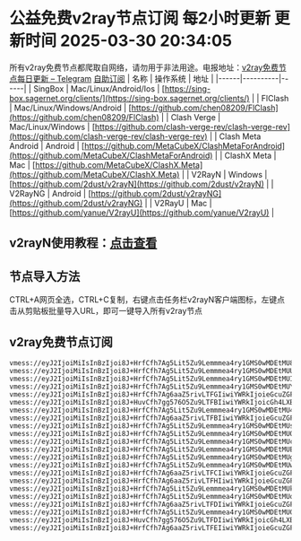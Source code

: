 # 公益免费v2ray节点订阅 每2小时更新 更新时间 2025-03-30 20:34:05
所有v2ray免费节点都爬取自网络，请勿用于非法用途。电报地址：[v2ray免费节点每日更新 – Telegram](https://t.me/just_do_chat) 
[自助订阅](https://share.colors.nyc.mn/)
| 名称 | 操作系统 | 地址 |
|------|----------|------|
| SingBox | Mac/Linux/Android/Ios | [https://sing-box.sagernet.org/clients/](https://sing-box.sagernet.org/clients/) |
| FlClash | Mac/Linux/Windows/Android | [https://github.com/chen08209/FlClash](https://github.com/chen08209/FlClash) |
| Clash Verge | Mac/Linux/Windows | [https://github.com/clash-verge-rev/clash-verge-rev](https://github.com/clash-verge-rev/clash-verge-rev) |
| Clash Meta Android | Android | [https://github.com/MetaCubeX/ClashMetaForAndroid](https://github.com/MetaCubeX/ClashMetaForAndroid) |
| ClashX Meta | Mac | [https://github.com/MetaCubeX/ClashX.Meta](https://github.com/MetaCubeX/ClashX.Meta) |
| V2RayN | Windows | [https://github.com/2dust/v2rayN](https://github.com/2dust/v2rayN) |
| V2RayNG | Android | [https://github.com/2dust/v2rayNG](https://github.com/2dust/v2rayNG) |
| V2RayU | Mac | [https://github.com/yanue/V2rayU](https://github.com/yanue/V2rayU) |
## v2rayN使用教程：[点击查看](https://blog.colors.nyc.mn/posts/how-to-use-v2rayn//)
## 节点导入方法
CTRL+A网页全选，CTRL+C复制，右键点击任务栏v2rayN客户端图标，左键点击从剪贴板批量导入URL，即可一键导入所有v2ray节点  
## v2ray免费节点订阅  
``` 
vmess://eyJ2IjoiMiIsInBzIjoi8J+HrfCfh7Ag5Lit5Zu9Lemmmea4ry1GMS0wMDEtMU8iLCJhZGQiOiIyMTIuMTkyLjEyLjU2IiwicG9ydCI6IjIxMDM2IiwidHlwZSI6Im5vbmUiLCJpZCI6ImFmNTI1MTBlLWY5MjAtNDM3ZC04M2M2LTVlYWM2MTBiZTg1ZiIsImFpZCI6IjAiLCJuZXQiOiJ3cyIsInBhdGgiOiIvIiwiaG9zdCI6IiIsInRscyI6IiJ9
vmess://eyJ2IjoiMiIsInBzIjoi8J+HrfCfh7Ag5Lit5Zu9Lemmmea4ry1GMS0wMDEtMUUiLCJhZGQiOiIyMTIuMTkyLjEyLjU2IiwicG9ydCI6IjIxMDM2IiwidHlwZSI6Im5vbmUiLCJpZCI6IjljY2NjODQyLTExMGUtNGYxNy1iZjdlLTkwNGFmNjZkMjRhMiIsImFpZCI6IjAiLCJuZXQiOiJ3cyIsInBhdGgiOiIvIiwiaG9zdCI6IiIsInRscyI6IiJ9
vmess://eyJ2IjoiMiIsInBzIjoi8J+HrfCfh7Ag5Lit5Zu9Lemmmea4ry1GMS0wMDEtMUIiLCJhZGQiOiIyMTIuMTkyLjEyLjU2IiwicG9ydCI6IjIxMDM2IiwidHlwZSI6Im5vbmUiLCJpZCI6IjgwNGQ2Y2JmLTQ3YjctNGY4OC04ODk5LTU0ZGFmY2FkZjc0NyIsImFpZCI6IjAiLCJuZXQiOiJ3cyIsInBhdGgiOiIvIiwiaG9zdCI6IiIsInRscyI6IiJ9
vmess://eyJ2IjoiMiIsInBzIjoi8J+HrfCfh7Ag5Lit5Zu9Lemmmea4ry1GMS0wMDEtMUYiLCJhZGQiOiIyMTIuMTkyLjEyLjU2IiwicG9ydCI6IjIxMDM2IiwidHlwZSI6Im5vbmUiLCJpZCI6Ijk5ZTMxNzYxLWU4ODMtNDE5Ny1iZjI0LTc2ZTBlMmYzYTc1NyIsImFpZCI6IjAiLCJuZXQiOiJ3cyIsInBhdGgiOiIvIiwiaG9zdCI6IiIsInRscyI6IiJ9
vmess://eyJ2IjoiMiIsInBzIjoi8J+HrfCfh7Ag6aaZ5rivLTFGIiwiYWRkIjoieGcuZGFzaHVhaS5jeW91IiwicG9ydCI6IjE5OTAxIiwidHlwZSI6Im5vbmUiLCJpZCI6IjFiNWY3MGNlLWE3YTItNGJhZS05YTMzLWViZTQ5Y2IzZDE4MSIsImFpZCI6IjAiLCJuZXQiOiJ0Y3AiLCJwYXRoIjoiLyIsImhvc3QiOiJ4Zy5kYXNodWFpLmN5b3UiLCJ0bHMiOiIifQ==
vmess://eyJ2IjoiMiIsInBzIjoi8J+HuvCfh7gg576O5Zu9LTFBIiwiYWRkIjoicGh4LXBsdXMtMWRkbnMuZmFmb3JleC5ldS5vcmciLCJwb3J0IjoiMjM0NTEiLCJ0eXBlIjoibm9uZSIsImlkIjoiOTBmYzUzYzAtNGVlNS00NGQ0LTllMjAtNjFmY2JmZWM4NTAyIiwiYWlkIjoiMCIsIm5ldCI6IndzIiwicGF0aCI6Ii8iLCJob3N0IjoicGh4LXBsdXMtMWRkbnMuZmFmb3JleC5ldS5vcmciLCJ0bHMiOiIifQ==
vmess://eyJ2IjoiMiIsInBzIjoi8J+HrfCfh7Ag5Lit5Zu9Lemmmea4ry1GMS0wMDEtMU4iLCJhZGQiOiIyMTIuMTkyLjEyLjU2IiwicG9ydCI6IjIxMDM2IiwidHlwZSI6Im5vbmUiLCJpZCI6IjJlYWE4YWVlLTkzZDYtNDJjZC05YWUxLTViNzVlMTUyZDFlYSIsImFpZCI6IjAiLCJuZXQiOiJ3cyIsInBhdGgiOiIvIiwiaG9zdCI6IiIsInRscyI6IiJ9
vmess://eyJ2IjoiMiIsInBzIjoi8J+HrfCfh7Ag6aaZ5rivLTFBIiwiYWRkIjoieGcuZGFzaHVhaS5jeW91IiwicG9ydCI6IjE5OTAxIiwidHlwZSI6Im5vbmUiLCJpZCI6IjAwMjAwNzljLWQ5ZjgtNDliZC04MTIwLWI5ZjQwM2I4Mzc3MSIsImFpZCI6IjAiLCJuZXQiOiJ0Y3AiLCJwYXRoIjoiLyIsImhvc3QiOiJ4Zy5kYXNodWFpLmN5b3UiLCJ0bHMiOiIifQ==
vmess://eyJ2IjoiMiIsInBzIjoi8J+HrfCfh7Ag5Lit5Zu9Lemmmea4ry1GMS0wMDEtMUsiLCJhZGQiOiIyMTIuMTkyLjEyLjU2IiwicG9ydCI6IjIxMDM2IiwidHlwZSI6Im5vbmUiLCJpZCI6ImRlYTRiY2U2LWU2YmUtNDVlZC05MmY0LTg4OTYyZGQxMTMwZiIsImFpZCI6IjAiLCJuZXQiOiJ3cyIsInBhdGgiOiIvIiwiaG9zdCI6IiIsInRscyI6IiJ9
vmess://eyJ2IjoiMiIsInBzIjoi8J+HrfCfh7Ag5Lit5Zu9Lemmmea4ry1GMS0wMDEtMUQiLCJhZGQiOiIyMTIuMTkyLjEyLjU2IiwicG9ydCI6IjIxMDM2IiwidHlwZSI6Im5vbmUiLCJpZCI6IjMyMjNjMTEyLTQ3NGQtNDBlYS04Y2EyLTJmYzU2MDAxZmVhOSIsImFpZCI6IjAiLCJuZXQiOiJ3cyIsInBhdGgiOiIvIiwiaG9zdCI6IiIsInRscyI6IiJ9
vmess://eyJ2IjoiMiIsInBzIjoi8J+HrfCfh7Ag5Lit5Zu9Lemmmea4ry1GMS0wMDEtMUciLCJhZGQiOiIyMTIuMTkyLjEyLjU2IiwicG9ydCI6IjIxMDM2IiwidHlwZSI6Im5vbmUiLCJpZCI6IjE1NzYzM2ZhLTk3NTctNGQ1Ni04NTViLTJmY2UzZDIxYzg0NiIsImFpZCI6IjAiLCJuZXQiOiJ3cyIsInBhdGgiOiIvIiwiaG9zdCI6IiIsInRscyI6IiJ9
vmess://eyJ2IjoiMiIsInBzIjoi8J+HrfCfh7Ag5Lit5Zu9Lemmmea4ry1GMS0wMDEtMUEiLCJhZGQiOiIyMTIuMTkyLjEyLjU2IiwicG9ydCI6IjIxMDM2IiwidHlwZSI6Im5vbmUiLCJpZCI6ImVkODhjYzcwLTI3YzUtNGRlYy04NTliLTNhNjc3MzRmMjMzMSIsImFpZCI6IjAiLCJuZXQiOiJ3cyIsInBhdGgiOiIvIiwiaG9zdCI6IiIsInRscyI6IiJ9
vmess://eyJ2IjoiMiIsInBzIjoi8J+HrfCfh7Ag5Lit5Zu9Lemmmea4ry1GMS0wMDEtMUgiLCJhZGQiOiIyMTIuMTkyLjEyLjU2IiwicG9ydCI6IjIxMDM2IiwidHlwZSI6Im5vbmUiLCJpZCI6IjY5NWJhZDM2LTU5M2MtNDI5OC05YTg4LWQwOTEwOTQ2YjIzNiIsImFpZCI6IjAiLCJuZXQiOiJ3cyIsInBhdGgiOiIvIiwiaG9zdCI6IiIsInRscyI6IiJ9
vmess://eyJ2IjoiMiIsInBzIjoi8J+HrfCfh7Ag5Lit5Zu9Lemmmea4ry1GMS0wMDEtMUwiLCJhZGQiOiIyMTIuMTkyLjEyLjU2IiwicG9ydCI6IjIxMDM2IiwidHlwZSI6Im5vbmUiLCJpZCI6IjQzZTc4MTI4LTI4ZWUtNDhiZi05YWRhLWZiYWUyMTMyNjZhZiIsImFpZCI6IjAiLCJuZXQiOiJ3cyIsInBhdGgiOiIvIiwiaG9zdCI6IiIsInRscyI6IiJ9
vmess://eyJ2IjoiMiIsInBzIjoi8J+HrfCfh7Ag6aaZ5rivLTFCIiwiYWRkIjoieGcuZGFzaHVhaS5jeW91IiwicG9ydCI6IjE5OTAxIiwidHlwZSI6Im5vbmUiLCJpZCI6IjhlNjQzZWMyLTRlODMtNDZkNy1iOGY3LWZkMjg5MmExOGM1MiIsImFpZCI6IjAiLCJuZXQiOiJ0Y3AiLCJwYXRoIjoiLyIsImhvc3QiOiJ4Zy5kYXNodWFpLmN5b3UiLCJ0bHMiOiIifQ==
vmess://eyJ2IjoiMiIsInBzIjoi8J+HrfCfh7Ag6aaZ5rivLTFHIiwiYWRkIjoieGcuZGFzaHVhaS5jeW91IiwicG9ydCI6IjE5OTAxIiwidHlwZSI6Im5vbmUiLCJpZCI6IjFiYTQwZDdlLTNmNGEtNGU2Yi04NzgxLTZiMWY4NDYzYTVhNiIsImFpZCI6IjAiLCJuZXQiOiJ0Y3AiLCJwYXRoIjoiLyIsImhvc3QiOiJ4Zy5kYXNodWFpLmN5b3UiLCJ0bHMiOiIifQ==
vmess://eyJ2IjoiMiIsInBzIjoi8J+HrfCfh7Ag5Lit5Zu9Lemmmea4ry1GMS0wMDEtMUkiLCJhZGQiOiIyMTIuMTkyLjEyLjU2IiwicG9ydCI6IjIxMDM2IiwidHlwZSI6Im5vbmUiLCJpZCI6ImE0M2VmZmFhLWM5NGYtNDgwMi04NzQxLTQ0ZGQ0ZTEzODYyYSIsImFpZCI6IjAiLCJuZXQiOiJ3cyIsInBhdGgiOiIvIiwiaG9zdCI6IiIsInRscyI6IiJ9
vmess://eyJ2IjoiMiIsInBzIjoi8J+HrfCfh7Ag5Lit5Zu9Lemmmea4ry1GMS0wMDEtMUoiLCJhZGQiOiIyMTIuMTkyLjEyLjU2IiwicG9ydCI6IjIxMDM2IiwidHlwZSI6Im5vbmUiLCJpZCI6ImI2ZjBkMDA2LTU3YjgtNGM5Yy05YmRlLTUyMzU5YTBjMDI3MyIsImFpZCI6IjAiLCJuZXQiOiJ3cyIsInBhdGgiOiIvIiwiaG9zdCI6IiIsInRscyI6IiJ9
vmess://eyJ2IjoiMiIsInBzIjoi8J+HrfCfh7Ag6aaZ5rivLTFDIiwiYWRkIjoieGcuZGFzaHVhaS5jeW91IiwicG9ydCI6IjE5OTAxIiwidHlwZSI6Im5vbmUiLCJpZCI6IjgwMzg4MGUyLWNkZjUtNGUyYi1hZmYxLWIyNmExYzgxNTZlNSIsImFpZCI6IjAiLCJuZXQiOiJ0Y3AiLCJwYXRoIjoiLyIsImhvc3QiOiJ4Zy5kYXNodWFpLmN5b3UiLCJ0bHMiOiIifQ==
vmess://eyJ2IjoiMiIsInBzIjoi8J+HrfCfh7Ag5Lit5Zu9Lemmmea4ry1GMS0wMDEtMU0iLCJhZGQiOiIyMTIuMTkyLjEyLjU2IiwicG9ydCI6IjIxMDM2IiwidHlwZSI6Im5vbmUiLCJpZCI6IjI0MmZlYmIzLWExNTEtNDRlMi1hYjgzLTRmMTcxOTBkYTY5NiIsImFpZCI6IjAiLCJuZXQiOiJ3cyIsInBhdGgiOiIvIiwiaG9zdCI6IiIsInRscyI6IiJ9
vmess://eyJ2IjoiMiIsInBzIjoi8J+HuvCfh7gg576O5Zu9LTFDIiwiYWRkIjoicGh4LXBsdXMtMWRkbnMuZmFmb3JleC5ldS5vcmciLCJwb3J0IjoiMjM0NTEiLCJ0eXBlIjoibm9uZSIsImlkIjoiMGQxMGJiODAtMDYxYy00OWFlLWIxZjYtNWI2YmNhNzFjMTc0IiwiYWlkIjoiMCIsIm5ldCI6IndzIiwicGF0aCI6Ii8iLCJob3N0IjoicGh4LXBsdXMtMWRkbnMuZmFmb3JleC5ldS5vcmciLCJ0bHMiOiIifQ==
vmess://eyJ2IjoiMiIsInBzIjoi8J+HrfCfh7Ag6aaZ5rivLTFEIiwiYWRkIjoieGcuZGFzaHVhaS5jeW91IiwicG9ydCI6IjE5OTAxIiwidHlwZSI6Im5vbmUiLCJpZCI6ImFjOTQzY2VlLTFmZWEtNDVlZi1hMmQ0LTM0NmVlMzNiYjEyNyIsImFpZCI6IjAiLCJuZXQiOiJ0Y3AiLCJwYXRoIjoiLyIsImhvc3QiOiJ4Zy5kYXNodWFpLmN5b3UiLCJ0bHMiOiIifQ==
```

